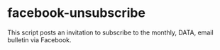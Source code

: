 # facebook-unsubscribe

This script posts an invitation to subscribe to the monthly, DATA, email
bulletin via Facebook.
